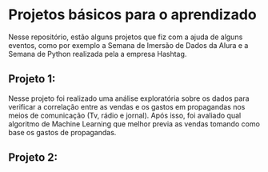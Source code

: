 # Projetos básicos para o aprendizado
Nesse repositório, estão alguns projetos que fiz com a ajuda de alguns eventos, como por exemplo a Semana de Imersão de Dados da Alura e a Semana de Python realizada pela a empresa Hashtag.

## Projeto 1:

Nesse projeto foi realizado uma análise exploratória sobre os dados para verificar a correlação entre as vendas e os gastos em propagandas nos meios de comunicação (Tv, rádio e jornal). Após isso, foi avaliado qual algoritmo de Machine Learning que melhor previa as vendas tomando como base os gastos de propagandas.

## Projeto 2:
